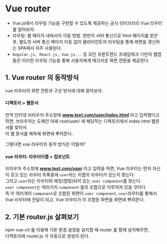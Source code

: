 # Vue router
* Vue.js에서 라우팅 기능을 구현할 수 있도록 제공하는 공식 라이브러리 Vue 라우터를 알아보자.
* 라우팅: 웹 페이지 내에서의 이동 방법. 한번의 서버 통신으로 html 페이지를 받은 후, 별도의 서버 통신 페이지 이동 없이 클라이언트의 라우팅을 통해 화면을 갱신하는 SPA에서 자주 사용된다.
* `Angular.js, React.js, Vue.js...` 등 모던 프론트엔드 프레임워크 기반의 웹앱들은 이러한 라우팅 기능을 통해 사용자에게 매끄러운 화면 전환을 제공한다.

## 1. Vue router 의 동작방식
vue 라우터의 화면 전환과 구성 방식에 대해 알아보자.

#### 디렉토리 > 웹문서
만약 인터넷 브라우저 주소창에 **www.text.com/user/index.html** 라고 입력했다고 하면,
브라우저는 도메인 아래 root/user/ 에 해당하는 디렉토리에서 index.html 웹문서를 찾아서  
이 웹 문서를 해독해 화면에 뿌려준다.

그렇다면 vue 라우터의 동작 방식은 어떨까?  

#### vue 라우터: 라우터이름 > 컴포넌트
브라우저 주소창에 **www.text.com/user** 라고 입력을 하면,
Vue 라우터는 먼저 자신이 갖고 있는 라우터 목록중에 `user`라는 이름의 라우터가 있는지 찾는다.  
그리고 `user`라는 라우터와 매칭(맵핑)되어 있는 `user component`를 찾는다.  
`user component`는 여러가지 `component` 들의 조합으로 이루어져 있을 것이다.  
즉 이 여러개의 `component`로 조합된 화면이 `user component`, `user`라우터를 통해서  
Vue 라우터에 전달이 되고, Vue 라우터가 이 조합된 화면을 화면에 뿌려준다.

## 2. 기본 router.js 살펴보기
npm vue-cli 를 이용해 기본 환경 설정을 설치할 때 router 를 함께 설치해주면,  
디렉토리에 router.js 가 자동으로 생성이 된다.
